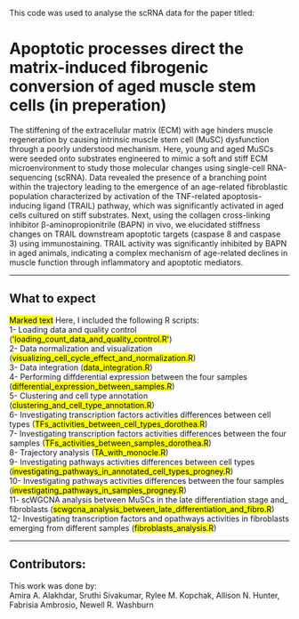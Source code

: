 This code was used to analyse the scRNA data for the paper titled:

# Apoptotic processes direct the matrix-induced fibrogenic conversion of aged muscle stem cells (in preperation)

The stiffening of the extracellular matrix (ECM) with age hinders muscle regeneration by causing intrinsic muscle stem cell (MuSC) dysfunction through a poorly understood mechanism. Here, young and aged MuSCs were seeded onto substrates engineered to mimic a soft and stiff ECM microenvironment to study those molecular changes using single-cell RNA-sequencing (scRNA). Data revealed the presence of a branching point within the trajectory leading to the emergence of an age-related fibroblastic population characterized by activation of the TNF-related apoptosis-inducing ligand (TRAIL) pathway, which was significantly activated in aged cells cultured on stiff substrates. Next, using the collagen cross-linking inhibitor β-aminopropionitrile (BAPN) in vivo, we elucidated stiffness changes on TRAIL downstream apoptotic targets (caspase 8 and caspase 3) using immunostaining. TRAIL activity was significantly inhibited by BAPN in aged animals, indicating a complex mechanism of age-related declines in muscle function through inflammatory and apoptotic mediators.
***
## What to expect

<mark>Marked text</mark>
Here, I included the following R scripts: <br />
1- Loading data and quality control (<mark>'loading_count_data_and_quality_control.R'</mark>) <br />
2- Data normalization and visualization (<mark>visualizing_cell_cycle_effect_and_normalization.R</mark>) <br />
3- Data integration (<mark>data_integration.R</mark>) <br />
4- Performing diffderential expression between the four samples (<mark>differential_expression_between_samples.R</mark>) <br />
5- Clustering and cell type annotation (<mark>clustering_and_cell_type_annotation.R</mark>) <br />
6- Investigating transcription factors activities differences between cell types (<mark>TFs_activities_between_cell_types_dorothea.R</mark>) <br />
7- Investigating transcription factors activities differences between the four samples (<mark>TFs_activities_between_samples_dorothea.R</mark>) <br />
8- Trajectory analysis (<mark>TA_with_monocle.R</mark>) <br />
9- Investigating pathways activities differences between cell types (<mark>investigating_pathways_in_annotated_cell_types_progney.R</mark>) <br />
10- Investigating pathways activities differences between the four samples (<mark>investigating_pathways_in_samples_progney.R</mark>) <br />
11- scWGCNA analysis between MuSCs in the late differentiation stage and_ fibroblasts (<mark>scwgcna_analysis_between_late_differentiation_and_fibro.R</mark>) <br />
12- Investigating transcription factors and opathways activities in fibroblasts emerging from different samples (<mark>fibroblasts_analysis.R</mark>) <br />

-----
## Contributors:
This work was done by: <br />
Amira A. Alakhdar, Sruthi Sivakumar, Rylee M. Kopchak, Allison N. Hunter, Fabrisia Ambrosio, Newell R. Washburn



